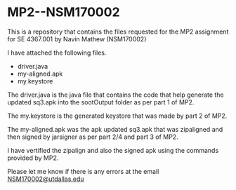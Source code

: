 # MP2--NSM170002
This is a repository that contains the files requested for the MP2 assignment for SE 4367.001 by Navin Mathew (NSM170002)

I have attached the following files.
  - driver.java
  - my-aligned.apk
  - my.keystore

The driver.java is the java file that contains the code that help generate the updated sq3.apk into the sootOutput folder as per part 1 of MP2.

The my.keystore is the generated keystore that was made by part 2 of MP2.

The my-aligned.apk was the apk updated sq3.apk that was zipaligned and then signed by jarsigner as per part 2/4 and part 3 of MP2.

I have vertified the zipalign and also the signed apk using the commands provided by MP2.

Please let me know if there is any errors at the email NSM170002@utdallas.edu
